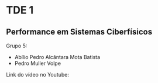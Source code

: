 # TDE 1
## Performance em Sistemas Ciberfísicos

Grupo 5:
- Abílio Pedro Alcântara Mota Batista
- Pedro Muller Volpe

Link do vídeo no Youtube: